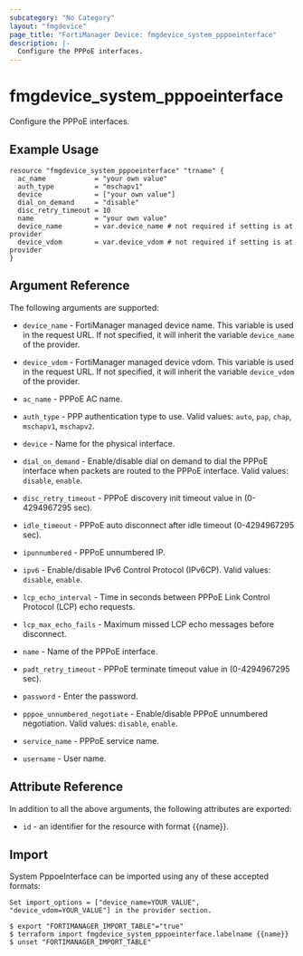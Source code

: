 ```yaml
---
subcategory: "No Category"
layout: "fmgdevice"
page_title: "FortiManager Device: fmgdevice_system_pppoeinterface"
description: |-
  Configure the PPPoE interfaces.
---
```


# fmgdevice_system_pppoeinterface
Configure the PPPoE interfaces.

## Example Usage

```hcl
resource "fmgdevice_system_pppoeinterface" "trname" {
  ac_name            = "your own value"
  auth_type          = "mschapv1"
  device             = ["your own value"]
  dial_on_demand     = "disable"
  disc_retry_timeout = 10
  name               = "your own value"
  device_name        = var.device_name # not required if setting is at provider
  device_vdom        = var.device_vdom # not required if setting is at provider
}
```

## Argument Reference


The following arguments are supported:

* `device_name` - FortiManager managed device name. This variable is used in the request URL. If not specified, it will inherit the variable `device_name` of the provider.
* `device_vdom` - FortiManager managed device vdom. This variable is used in the request URL. If not specified, it will inherit the variable `device_vdom` of the provider.

* `ac_name` - PPPoE AC name.
* `auth_type` - PPP authentication type to use. Valid values: `auto`, `pap`, `chap`, `mschapv1`, `mschapv2`.

* `device` - Name for the physical interface.
* `dial_on_demand` - Enable/disable dial on demand to dial the PPPoE interface when packets are routed to the PPPoE interface. Valid values: `disable`, `enable`.

* `disc_retry_timeout` - PPPoE discovery init timeout value in (0-4294967295 sec).
* `idle_timeout` - PPPoE auto disconnect after idle timeout (0-4294967295 sec).
* `ipunnumbered` - PPPoE unnumbered IP.
* `ipv6` - Enable/disable IPv6 Control Protocol (IPv6CP). Valid values: `disable`, `enable`.

* `lcp_echo_interval` - Time in seconds between PPPoE Link Control Protocol (LCP) echo requests.
* `lcp_max_echo_fails` - Maximum missed LCP echo messages before disconnect.
* `name` - Name of the PPPoE interface.
* `padt_retry_timeout` - PPPoE terminate timeout value in (0-4294967295 sec).
* `password` - Enter the password.
* `pppoe_unnumbered_negotiate` - Enable/disable PPPoE unnumbered negotiation. Valid values: `disable`, `enable`.

* `service_name` - PPPoE service name.
* `username` - User name.


## Attribute Reference

In addition to all the above arguments, the following attributes are exported:
* `id` - an identifier for the resource with format {{name}}.

## Import

System PppoeInterface can be imported using any of these accepted formats:
```
Set import_options = ["device_name=YOUR_VALUE", "device_vdom=YOUR_VALUE"] in the provider section.

$ export "FORTIMANAGER_IMPORT_TABLE"="true"
$ terraform import fmgdevice_system_pppoeinterface.labelname {{name}}
$ unset "FORTIMANAGER_IMPORT_TABLE"
```

